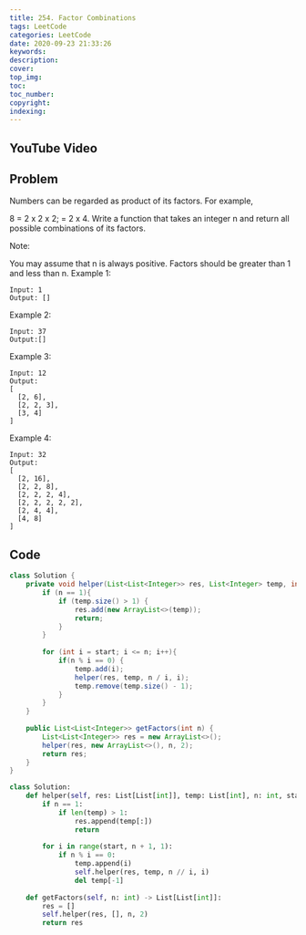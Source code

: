 ```yaml
---
title: 254. Factor Combinations
tags: LeetCode
categories: LeetCode
date: 2020-09-23 21:33:26
keywords:
description:
cover:
top_img:
toc:
toc_number:
copyright:
indexing:
---
```

## YouTube Video


## Problem
Numbers can be regarded as product of its factors. For example,

8 = 2 x 2 x 2;
  = 2 x 4.
Write a function that takes an integer n and return all possible combinations of its factors.

Note:

You may assume that n is always positive.
Factors should be greater than 1 and less than n.
Example 1:
```
Input: 1
Output: []
```
Example 2:
```
Input: 37
Output:[]
```
Example 3:
```
Input: 12
Output:
[
  [2, 6],
  [2, 2, 3],
  [3, 4]
]
```
Example 4:
```
Input: 32
Output:
[
  [2, 16],
  [2, 2, 8],
  [2, 2, 2, 4],
  [2, 2, 2, 2, 2],
  [2, 4, 4],
  [4, 8]
]
```
## Code
```java
class Solution {
    private void helper(List<List<Integer>> res, List<Integer> temp, int n, int start) {
        if (n == 1){
            if (temp.size() > 1) {
                res.add(new ArrayList<>(temp));
                return;
            }
        }
        
        for (int i = start; i <= n; i++){
            if(n % i == 0) {
                temp.add(i);
                helper(res, temp, n / i, i);
                temp.remove(temp.size() - 1);
            }
        }
    }
    
    public List<List<Integer>> getFactors(int n) {
        List<List<Integer>> res = new ArrayList<>();
        helper(res, new ArrayList<>(), n, 2);
        return res;
    }
}
```

```python
class Solution:
    def helper(self, res: List[List[int]], temp: List[int], n: int, start: int):
        if n == 1:
            if len(temp) > 1:
                res.append(temp[:])
                return
        
        for i in range(start, n + 1, 1):
            if n % i == 0:
                temp.append(i)
                self.helper(res, temp, n // i, i)
                del temp[-1]
                
    def getFactors(self, n: int) -> List[List[int]]:
        res = []
        self.helper(res, [], n, 2)
        return res
```
